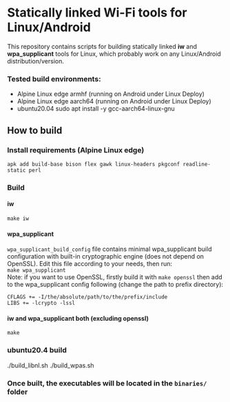 # Statically linked Wi-Fi tools for Linux/Android
This repository contains scripts for building statically linked **iw** and **wpa_supplicant** tools for Linux, which probably work on any Linux/Android distribution/version.
### Tested build environments:
* Alpine Linux edge armhf (running on Android under Linux Deploy)
* Alpine Linux edge aarch64 (running on Android under Linux Deploy)
* ubuntu20.04  sudo apt install -y gcc-aarch64-linux-gnu
## How to build
### Install requirements (Alpine Linux edge)
```
apk add build-base bison flex gawk linux-headers pkgconf readline-static perl
```
### Build
#### iw
`make iw`

#### wpa_supplicant
`wpa_supplicant_build_config` file contains minimal wpa_supplicant build configuration with built-in cryptographic engine (does not depend on OpenSSL). Edit this file according to your needs, then run:  
`make wpa_supplicant`  
Note: if you want to use OpenSSL, firstly build it with `make openssl` then add to the wpa_supplicant config following (change the path to prefix directory):  
```
CFLAGS += -I/the/absolute/path/to/the/prefix/include
LIBS += -lcrypto -lssl
```
#### iw and wpa_supplicant both (excluding openssl)
`make`  
### ubuntu20.4 build
./build_libnl.sh
./build_wpas.sh
### Once built, the executables will be located in the `binaries/` folder
